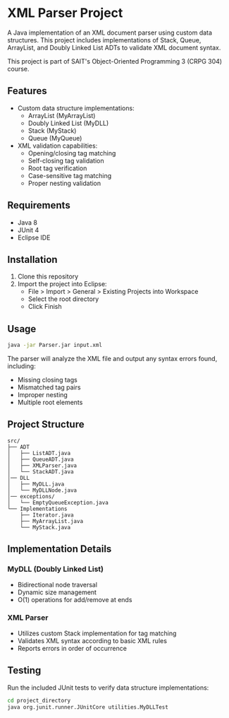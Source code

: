 # XML Parser Project

A Java implementation of an XML document parser using custom data structures. This project includes implementations of Stack, Queue, ArrayList, and Doubly Linked List ADTs to validate XML document syntax.

This project is part of SAIT's Object-Oriented Programming 3 (CRPG 304) course.

## Features

- Custom data structure implementations:
  - ArrayList (MyArrayList)
  - Doubly Linked List (MyDLL)
  - Stack (MyStack)
  - Queue (MyQueue)
- XML validation capabilities:
  - Opening/closing tag matching
  - Self-closing tag validation
  - Root tag verification
  - Case-sensitive tag matching
  - Proper nesting validation

## Requirements

- Java 8 
- JUnit 4
- Eclipse IDE

## Installation

1. Clone this repository
2. Import the project into Eclipse:
   - File > Import > General > Existing Projects into Workspace
   - Select the root directory
   - Click Finish

## Usage

```bash
java -jar Parser.jar input.xml
```

The parser will analyze the XML file and output any syntax errors found, including:
- Missing closing tags
- Mismatched tag pairs
- Improper nesting
- Multiple root elements

## Project Structure

```
src/
├── ADT
│   ├── ListADT.java
│   ├── QueueADT.java
│   ├── XMLParser.java
│   └── StackADT.java
│── DLL
│   ├── MyDLL.java
│   └── MyDLLNode.java
│── exceptions/
│   └── EmptyQueueException.java
└── Implementations
    ├── Iterator.java
    ├── MyArrayList.java
    └── MyStack.java

```

## Implementation Details

### MyDLL (Doubly Linked List)
- Bidirectional node traversal
- Dynamic size management
- O(1) operations for add/remove at ends

### XML Parser
- Utilizes custom Stack implementation for tag matching
- Validates XML syntax according to basic XML rules
- Reports errors in order of occurrence

## Testing

Run the included JUnit tests to verify data structure implementations:

```bash
cd project_directory
java org.junit.runner.JUnitCore utilities.MyDLLTest
```
